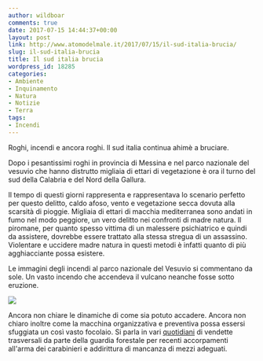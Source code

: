 ```yaml
---
author: wildboar
comments: true
date: 2017-07-15 14:44:37+00:00
layout: post
link: http://www.atomodelmale.it/2017/07/15/il-sud-italia-brucia/
slug: il-sud-italia-brucia
title: Il sud italia brucia
wordpress_id: 18285
categories:
- Ambiente
- Inquinamento
- Natura
- Notizie
- Terra
tags:
- Incendi
---
```


Roghi, incendi e ancora roghi.
Il sud italia continua ahimè a bruciare.

Dopo i pesantissimi roghi in provincia di Messina e nel parco nazionale del vesuvio che hanno distrutto migliaia di ettari di vegetazione è ora il turno del sud della Calabria e del Nord della Gallura.

Il tempo di questi giorni rappresenta e rappresentava lo scenario perfetto per questo delitto, caldo afoso, vento e vegetazione secca dovuta alla scarsità di pioggie. Migliaia di ettari di macchia mediterranea sono andati in fumo nel modo peggiore, un vero delitto nei confronti di madre natura. Il piromane, per quanto spesso vittima di un malessere psichiatrico e quindi da assistere, dovrebbe essere trattato alla stessa stregua di un assassino. Violentare e uccidere madre natura in questi metodi è infatti quanto di più agghiacciante possa esistere.

Le immagini degli incendi al parco nazionale del Vesuvio si commentano da sole. Un vasto incendo che accendeva il vulcano neanche fosse sotto eruzione.

![](http://www.atomodelmale.it/wp-content/uploads/2017/07/2557833_0913_mim-300x103.jpg)

Ancora non chiare le dinamiche di come sia potuto accadere. Ancora non chiaro inoltre come la macchina organizzativa e preventiva possa essersi sfuggiata un così vasto focolaio.
Si parla in vari [quotidiani](https://www.ilfattoquotidiano.it/2017/07/13/incendi-vesuvio-dalla-camorra-alla-vendetta-privata-al-via-le-indagini-erano-previste-demolizioni-di-abusi/3727859/) di vendette trasversali da parte della guardia forestale per recenti accorpamenti all'arma dei carabinieri e addirittura di mancanza di mezzi adeguati.
